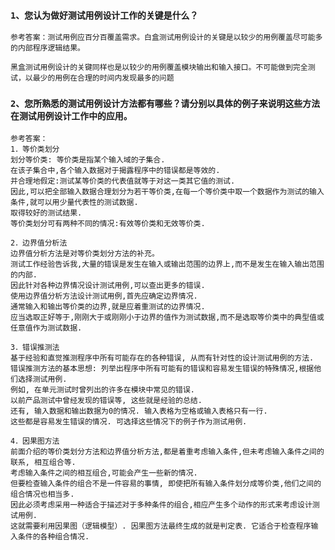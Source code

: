 ### `1、您认为做好测试用例设计工作的关键是什么？`

    参考答案：测试用例应百分百覆盖需求。白盒测试用例设计的关键是以较少的用例覆盖尽可能多的内部程序逻辑结果。

    黑盒测试用例设计的关键同样也是以较少的用例覆盖模块输出和输入接口。不可能做到完全测试，以最少的用例在合理的时间内发现最多的问题


### `2、您所熟悉的测试用例设计方法都有哪些？请分别以具体的例子来说明这些方法在测试用例设计工作中的应用。`

    参考答案：
    1．等价类划分
    划分等价类: 等价类是指某个输入域的子集合.
    在该子集合中,各个输入数据对于揭露程序中的错误都是等效的.
    并合理地假定:测试某等价类的代表值就等于对这一类其它值的测试.
    因此,可以把全部输入数据合理划分为若干等价类,在每一个等价类中取一个数据作为测试的输入条件,就可以用少量代表性的测试数据.
    取得较好的测试结果.
    等价类划分可有两种不同的情况:有效等价类和无效等价类.
    
    2．边界值分析法
    边界值分析方法是对等价类划分方法的补充。
    测试工作经验告诉我,大量的错误是发生在输入或输出范围的边界上,而不是发生在输入输出范围的内部.
    因此针对各种边界情况设计测试用例,可以查出更多的错误.
    使用边界值分析方法设计测试用例,首先应确定边界情况.
    通常输入和输出等价类的边界,就是应着重测试的边界情况.
    应当选取正好等于,刚刚大于或刚刚小于边界的值作为测试数据,而不是选取等价类中的典型值或任意值作为测试数据.
    
    3．错误推测法
    基于经验和直觉推测程序中所有可能存在的各种错误, 从而有针对性的设计测试用例的方法.
    错误推测方法的基本思想: 列举出程序中所有可能有的错误和容易发生错误的特殊情况,根据他们选择测试用例. 
    例如, 在单元测试时曾列出的许多在模块中常见的错误. 
    以前产品测试中曾经发现的错误等, 这些就是经验的总结. 
    还有, 输入数据和输出数据为0的情况. 输入表格为空格或输入表格只有一行. 
    这些都是容易发生错误的情况. 可选择这些情况下的例子作为测试用例.
    
    4．因果图方法
    前面介绍的等价类划分方法和边界值分析方法,都是着重考虑输入条件,但未考虑输入条件之间的联系, 相互组合等. 
    考虑输入条件之间的相互组合,可能会产生一些新的情况. 
    但要检查输入条件的组合不是一件容易的事情, 即使把所有输入条件划分成等价类,他们之间的组合情况也相当多. 
    因此必须考虑采用一种适合于描述对于多种条件的组合,相应产生多个动作的形式来考虑设计测试用例. 
    这就需要利用因果图（逻辑模型）. 因果图方法最终生成的就是判定表. 它适合于检查程序输入条件的各种组合情况.
